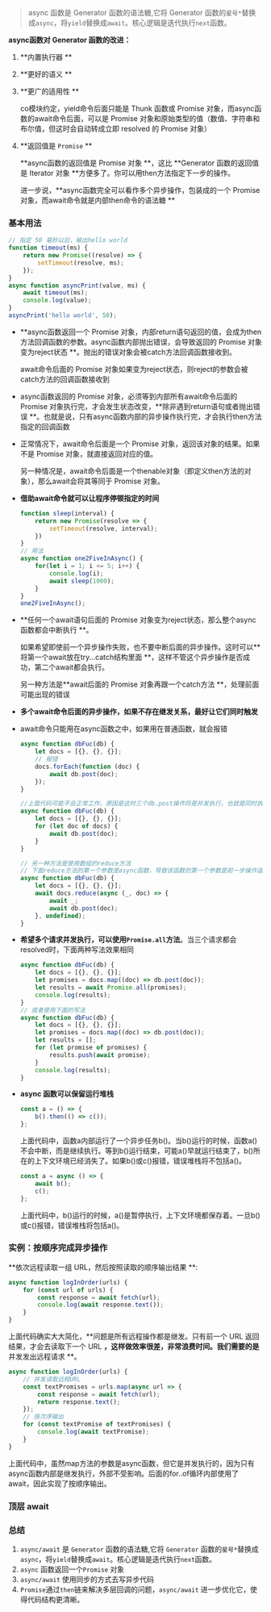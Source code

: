 > async 函数是 Generator 函数的语法糖,它将 Generator 函数的`星号*`替换成`async`，将`yield`替换成`await`。核心逻辑是迭代执行`next`函数。

**async函数对 Generator 函数的改进：**

1. **内置执行器 **

2. **更好的语义 **

3. **更广的适用性 **

   co模块约定，yield命令后面只能是 Thunk 函数或 Promise 对象，而async函数的await命令后面，可以是 Promise 对象和原始类型的值（数值、字符串和布尔值，但这时会自动转成立即 resolved 的 Promise 对象）

4. **返回值是 `Promise` **

   **async函数的返回值是 Promise 对象 **，这比 **Generator 函数的返回值是 Iterator 对象 **方便多了。你可以用then方法指定下一步的操作。

   进一步说，**async函数完全可以看作多个异步操作，包装成的一个 Promise 对象，而await命令就是内部then命令的语法糖 **

### 基本用法

```javascript
// 指定 50 毫秒以后，输出hello world
function timeout(ms) {
    return new Promise((resolve) => {
        setTimeout(resolve, ms);
    });
}
async function asyncPrint(value, ms) {
    await timeout(ms);
    console.log(value);
}
asyncPrint('hello world', 50);
```

* **async函数返回一个 Promise 对象，内部return语句返回的值，会成为then方法回调函数的参数。async函数内部抛出错误，会导致返回的 Promise 对象变为reject状态 **。抛出的错误对象会被catch方法回调函数接收到。

  await命令后面的 Promise 对象如果变为reject状态，则reject的参数会被catch方法的回调函数接收到

* async函数返回的 Promise 对象，必须等到内部所有await命令后面的 Promise 对象执行完，才会发生状态改变，**除非遇到return语句或者抛出错误 **。也就是说，只有async函数内部的异步操作执行完，才会执行then方法指定的回调函数

* 正常情况下，await命令后面是一个 Promise 对象，返回该对象的结果。如果不是 Promise 对象，就直接返回对应的值。

  另一种情况是，await命令后面是一个thenable对象（即定义then方法的对象），那么await会将其等同于 Promise 对象。

* **借助await命令就可以让程序停顿指定的时间**

  ```javascript
  function sleep(interval) {
      return new Promise(resolve => {
          setTimeout(resolve, interval);
      })
  }
  // 用法
  async function one2FiveInAsync() {
      for(let i = 1; i <= 5; i++) {
          console.log(i);
          await sleep(1000);
      }
  }
  one2FiveInAsync();
  ```

* **任何一个await语句后面的 Promise 对象变为reject状态，那么整个async函数都会中断执行 **。

  如果希望即使前一个异步操作失败，也不要中断后面的异步操作。这时可以**将第一个await放在try...catch结构里面 **，这样不管这个异步操作是否成功，第二个await都会执行。

  另一种方法是**await后面的 Promise 对象再跟一个catch方法 **，处理前面可能出现的错误

* **多个await命令后面的异步操作，如果不存在继发关系，最好让它们同时触发**

* await命令只能用在async函数之中，如果用在普通函数，就会报错

  ```javascript
  async function dbFuc(db) {
      let docs = [{}, {}, {}];
      // 报错
      docs.forEach(function (doc) {
          await db.post(doc);
      });
  }
  
  //上面代码可能不会正常工作，原因是这时三个db.post操作将是并发执行，也就是同时执行，而不是继发执行。正确的写法是采用for循环。
  async function dbFuc(db) {
      let docs = [{}, {}, {}];
      for (let doc of docs) {
          await db.post(doc);
      }
  }
  
  // 另一种方法是使用数组的reduce方法
  // 下面reduce方法的第一个参数是async函数，导致该函数的第一个参数是前一步操作返回的 Promise 对象，所以必须使用await等待它操作结束。另外，reduce方法返回的是docs数组最后一个成员的async函数的执行结果，也是一个 Promise 对象，导致在它前面也必须加上await
  async function dbFuc(db) {
      let docs = [{}, {}, {}];
      await docs.reduce(async (_, doc) => {
          await _;
          await db.post(doc);
      }, undefined);
  }
  ```

* **希望多个请求并发执行，可以使用`Promise.all`方法**。当三个请求都会resolved时，下面两种写法效果相同

  ```javascript
  async function dbFuc(db) {
      let docs = [{}, {}, {}];
      let promises = docs.map((doc) => db.post(doc));
      let results = await Promise.all(promises);
      console.log(results);
  }
  // 或者使用下面的写法
  async function dbFuc(db) {
      let docs = [{}, {}, {}];
      let promises = docs.map((doc) => db.post(doc));
      let results = [];
      for (let promise of promises) {
          results.push(await promise);
      }
      console.log(results);
  }
  ```

* **async 函数可以保留运行堆栈**

  ```javascript
  const a = () => {
      b().then(() => c());
  };
  ```

  上面代码中，函数a内部运行了一个异步任务b()。当b()运行的时候，函数a()不会中断，而是继续执行。等到b()运行结束，可能a()早就运行结束了，b()所在的上下文环境已经消失了。如果b()或c()报错，错误堆栈将不包括a()。

  ```javascript
  const a = async () => {
      await b();
      c();
  };
  
  ```

  上面代码中，b()运行的时候，a()是暂停执行，上下文环境都保存着。一旦b()或c()报错，错误堆栈将包括a()。

### 实例：按顺序完成异步操作

**依次远程读取一组 URL，然后按照读取的顺序输出结果 **:

```javascript
async function logInOrder(urls) {
    for (const url of urls) {
        const response = await fetch(url);
        console.log(await response.text());
    }
}
```

上面代码确实大大简化，**问题是所有远程操作都是继发。只有前一个 URL 返回结果，才会去读取下一个 URL **，这样做效率很差，非常浪费时间。我们需要的是**并发发出远程请求 **。

```javascript
async function logInOrder(urls) {
    // 并发读取远程URL
    const textPromises = urls.map(async url => {
        const response = await fetch(url);
        return response.text();
    });
    // 按次序输出
    for (const textPromise of textPromises) {
        console.log(await textPromise);
    }
}
```

上面代码中，虽然map方法的参数是async函数，但它是并发执行的，因为只有async函数内部是继发执行，外部不受影响。后面的for..of循环内部使用了await，因此实现了按顺序输出。

### 顶层 await



### 总结

1. `async/await` 是 `Generator` 函数的语法糖,它将 `Generator` 函数的`星号*`替换成`async`，将`yield`替换成`await`。核心逻辑是迭代执行`next`函数。
2. `async` 函数返回一个`Promise` 对象
3. `async/await` 使用同步的方式去写异步代码
4. `Promise`通过`then`链来解决多层回调的问题，`async/await` 进一步优化它，使得代码结构更清晰。
